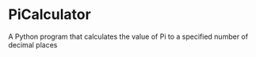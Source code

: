 # PiCalculator
A Python program that calculates the value of Pi to a specified number of decimal places
